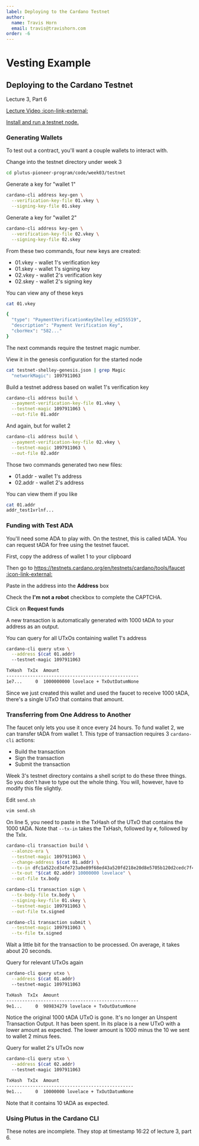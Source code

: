```yaml
---
label: Deploying to the Cardano Testnet
author:
  name: Travis Horn
  email: travis@travishorn.com
order: -6
---
```


# Vesting Example

## Deploying to the Cardano Testnet

Lecture 3, Part 6

[Lecture Video
:icon-link-external:](https://www.youtube.com/watch?v=ABtffZPoUqU&list=PLNEK_Ejlx3x2zxcfoVGARFExzOHwXFCCL&index=6)

[Install and run a testnet node.](../appendix/run-testnet-node.md)

### Generating Wallets

To test out a contract, you'll want a couple wallets to interact with.

Change into the testnet directory under week 3

```bash
cd plutus-pioneer-program/code/week03/testnet
```

Generate a key for "wallet 1"

```bash
cardano-cli address key-gen \
  --verification-key-file 01.vkey \
  --signing-key-file 01.skey
```

Generate a key for "wallet 2"

```bash
cardano-cli address key-gen \
  --verification-key-file 02.vkey \
  --signing-key-file 02.skey
```

From these two commands, four new keys are created:

- 01.vkey - wallet 1's verification key
- 01.skey - wallet 1's signing key
- 02.vkey - wallet 2's verification key
- 02.skey - wallet 2's signing key

You can view any of these keys

```bash
cat 01.vkey

{
  "type": "PaymentVerificationKeyShelley_ed255519",
  "description": "Payment Verification Key",
  "cborHex": "582..."
}
```

The next commands require the testnet magic number.

View it in the genesis configuration for the started node

```bash
cat testnet-shelley-genesis.json | grep Magic
  "networkMagic": 1097911063
```

Build a testnet address based on wallet 1's verification key

```bash
cardano-cli address build \
  --payment-verification-key-file 01.vkey \
  --testnet-magic 1097911063 \
  --out-file 01.addr
```

And again, but for wallet 2

```bash
cardano-cli address build \
  --payment-verification-key-file 02.vkey \
  --testnet-magic 1097911063 \
  --out-file 02.addr
```

Those two commands generated two new files:

- 01.addr - wallet 1's address
- 02.addr - wallet 2's address

You can view them if you like

```bash
cat 01.addr
addr_test1vrlnf...
```

### Funding with Test ADA

You'll need some ADA to play with. On the testnet, this is called tADA. You can
request tADA for free using the testnet faucet.

First, copy the address of wallet 1 to your clipboard

Then go to [https://testnets.cardano.org/en/testnets/cardano/tools/faucet
:icon-link-external:](https://testnets.cardano.org/en/testnets/cardano/tools/faucet)

Paste in the address into the **Address** box

Check the **I'm not a robot** checkbox to complete the CAPTCHA.

Click on **Request funds**

A new transaction is automatically generated with 1000 tADA to your address as
an output.

You can query for all UTxOs containing wallet 1's address

```bash
cardano-cli query utxo \
  --address $(cat 01.addr)
  --testnet-magic 1097911063

TxHash  TxIx  Amount
--------------------------------------------------
1e7...     0  1000000000 lovelace + TxOutDatumNone
```

Since we just created this wallet and used the faucet to receive 1000 tADA,
there's a single UTxO that contains that amount.

### Transferring from One Address to Another

The faucet only lets you use it once every 24 hours. To fund wallet 2, we can
transfer tADA from wallet 1. This type of transaction requires 3 `cardano-cli`
actions:

- Build the transaction
- Sign the transaction
- Submit the transaction

Week 3's testnet directory contains a shell script to do these three things. So
you don't have to type out the whole thing. You will, however, have to modify
this file slightly.

Edit `send.sh`

```bash
vim send.sh
```

On line 5, you need to paste in the TxHash of the UTxO that contains the 1000
tADA. Note that `--tx-in` takes the TxHash, followed by `#`, followed by the
TxIx.

```bash
cardano-cli transaction build \
  --alonzo-era \
  --testnet-magic 1097911063 \
  --change-address $(cat 01.addr) \
  --tx-in dfc1a522cd34fe723a0e89f68ed43a520fd218e20d8e5705b120d2cedc7f45ad#0 \
  --tx-out "$(cat 02.addr) 10000000 lovelace" \
  --out-file tx.body

cardano-cli transaction sign \
  --tx-body-file tx.body \
  --signing-key-file 01.skey \
  --testnet-magic 1097911063 \
  --out-file tx.signed

cardano-cli transaction submit \
  --testnet-magic 1097911063 \
  --tx-file tx.signed
```

Wait a little bit for the transaction to be processed. On average, it takes
about 20 seconds.

Query for relevant UTxOs again

```bash
cardano-cli query utxo \
  --address $(cat 01.addr)
  --testnet-magic 1097911063

TxHash  TxIx  Amount
--------------------------------------------------
9e1...     0  989834279 lovelace + TxOutDatumNone
```

Notice the original 1000 tADA UTxO is gone. It's no longer an Unspent
Transaction Output. It has been spent. In its place is a new UTxO with a lower
amount as expected. The lower amount is 1000 minus the 10 we sent to wallet 2
minus fees.

Query for wallet 2's UTxOs now

```bash
cardano-cli query utxo \
  --address $(cat 02.addr)
  --testnet-magic 1097911063

TxHash  TxIx  Amount
------------------------------------------------
9e1...     0  10000000 lovelace + TxOutDatumNone
```

Note that it contains 10 tADA as expected.

### Using Plutus in the Cardano CLI

These notes are incomplete. They stop at timestamp 16:22 of lecture 3, part 6.
